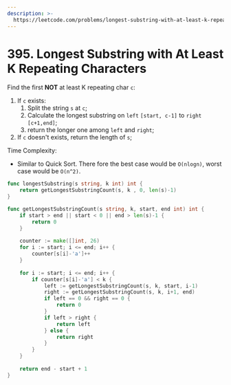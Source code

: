 ```yaml
---
description: >-
  https://leetcode.com/problems/longest-substring-with-at-least-k-repeating-characters/
---
```


# 395. Longest Substring with At Least K Repeating Characters

Find the first **NOT** at least K repeating char `c`:

1. If `c` exists:
   1. Split the string `s` at `c`;
   2. Calculate the longest substring on `left` `[start, c-1]` to `right` `[c+1,end]`;
   3. return the longer one among `left` and `right`;
2. If `c` doesn't exists, return the length of `s`;

Time Complexity:

* Similar to Quick Sort. There fore the best case would be `O(nlogn)`, worst case would be `O(n^2)`.

```go
func longestSubstring(s string, k int) int {
    return getLongestSubstringCount(s, k , 0, len(s)-1)
}

func getLongestSubstringCount(s string, k, start, end int) int {
    if start > end || start < 0 || end > len(s)-1 {
        return 0 
    }
    
    counter := make([]int, 26)
    for i := start; i <= end; i++ {
        counter[s[i]-'a']++
    }
    
    for i := start; i <= end; i++ {
        if counter[s[i]-'a'] < k {
            left := getLongestSubstringCount(s, k, start, i-1)
            right := getLongestSubstringCount(s, k, i+1, end)
            if left == 0 && right == 0 {
                return 0
            }
            if left > right {
                return left
            } else {
                return right
            }
        }
    }
    
    return end - start + 1
}
```

